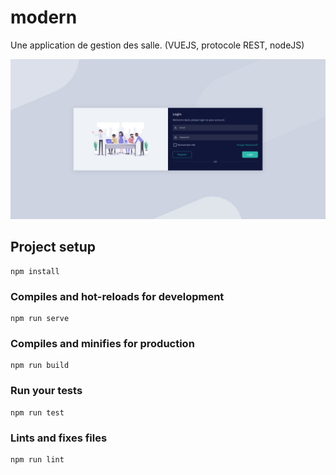 # modern

Une application de gestion des salle.
(VUEJS, protocole REST, nodeJS)

![Screenshot](captureProjetGestionSalle/login.png)

## Project setup

```
npm install
```

### Compiles and hot-reloads for development

```
npm run serve
```

### Compiles and minifies for production

```
npm run build
```

### Run your tests

```
npm run test
```

### Lints and fixes files

```
npm run lint
```
